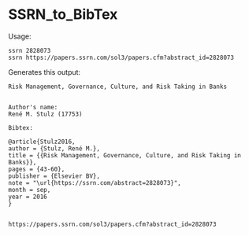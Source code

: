 # SSRN_to_BibTex

Usage:

    ssrn 2828073
    ssrn https://papers.ssrn.com/sol3/papers.cfm?abstract_id=2828073

Generates this output:

    Risk Management, Governance, Culture, and Risk Taking in Banks
    
    
    Author's name:
    René M. Stulz (17753)
    
    Bibtex:
    
    @article{Stulz2016,
    author = {Stulz, René M.},
    title = {{Risk Management, Governance, Culture, and Risk Taking in Banks}},
    pages = {43-60},
    publisher = {Elsevier BV},
    note = "\url{https://ssrn.com/abstract=2828073}",
    month = sep,
    year = 2016
    }
    
    
    https://papers.ssrn.com/sol3/papers.cfm?abstract_id=2828073
    
    
